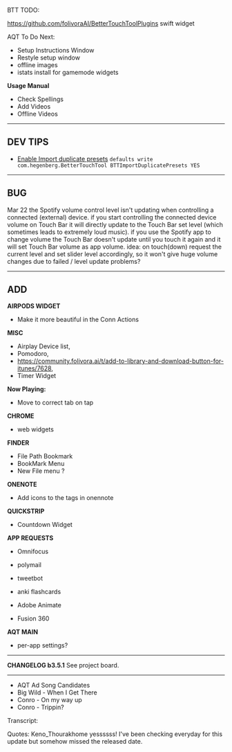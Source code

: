 BTT TODO:

https://github.com/folivoraAI/BetterTouchToolPlugins
swift widget

AQT To Do Next:

- Setup Instructions Window
- Restyle setup window
- offline images
- istats install for gamemode widgets

**Usage Manual**

- Check Spellings
- Add Videos
- Offline Videos

---

## DEV TIPS

- [Enable Import duplicate presets](https://community.folivora.ai/t/cant-import-a-preset-without-replacing/10455/4)
  `defaults write com.hegenberg.BetterTouchTool BTTImportDuplicatePresets YES`

---

## BUG

Mar 22
the Spotify volume control level isn't updating when controlling a connected (external) device.
if you start controlling the connected device volume on Touch Bar it will directly update to the Touch Bar set level (which sometimes leads to extremely loud music).
if you use the Spotify app to change volume the Touch Bar doesn't update until you touch it again and it will set Touch Bar volume as app volume.
idea: on touch(down) request the current level and set slider level accordingly, so it won't give huge volume changes due to failed / level update problems?

---

## **ADD**

**AIRPODS WIDGET**

- Make it more beautiful in the Conn Actions

**MISC**

- Airplay Device list,
- Pomodoro,
- https://community.folivora.ai/t/add-to-library-and-download-button-for-itunes/7628,
- Timer Widget

**Now Playing:**

- Move to correct tab on tap

**CHROME**

- web widgets

**FINDER**

- File Path Bookmark
- BookMark Menu
- New File menu ?

**ONENOTE**

- Add icons to the tags in onennote

**QUICKSTRIP**

- Countdown Widget

**APP REQUESTS**

- Omnifocus
- polymail
- tweetbot

- anki flashcards
- Adobe Animate
- Fusion 360

**AQT MAIN**

- per-app settings?

---

**CHANGELOG b3.5.1**
See project board.

---

- AQT Ad Song Candidates
- Big Wild - When I Get There
- Conro - On my way up
- Conro - Trippin?

Transcript:

Quotes:
Keno_Thourakhome
yessssss! I've been checking everyday for this update but somehow missed the released date.
